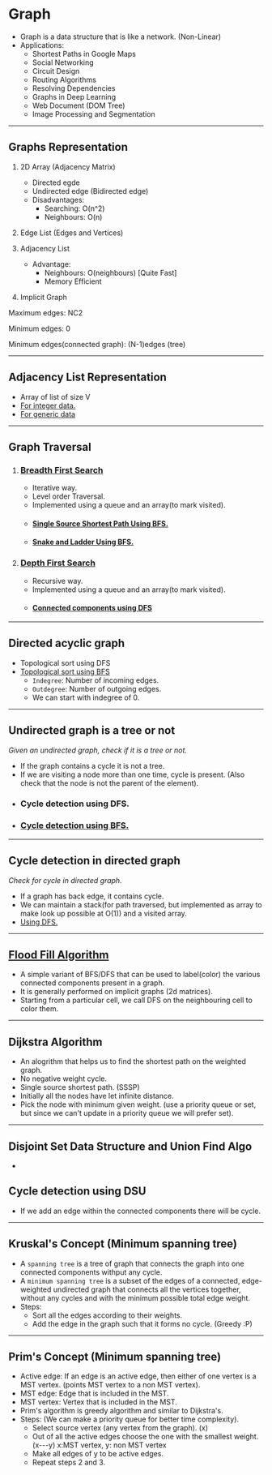 # Graph

 * Graph is a data structure that is like a network. (Non-Linear)
 * Applications:
    * Shortest Paths in Google Maps
    * Social Networking
    * Circuit Design
    * Routing Algorithms
    * Resolving Dependencies
    * Graphs in Deep Learning
    * Web Document (DOM Tree)
    * Image Processing and Segmentation
    
<hr/>

## Graphs Representation
  1. 2D Array (Adjacency Matrix)
     * Directed egde
     * Undirected edge (Bidirected edge)
     * Disadvantages:
        * Searching: O(n^2)
        * Neighbours: O(n)

     
  2. Edge List (Edges and Vertices)
  3. Adjacency List
     * Advantage:
        * Neighbours: O(neighbours) [Quite Fast]
        * Memory Efficient
        
  4. Implicit Graph



Maximum edges: NC2

Minimum edges: 0

Minimum edges(connected graph): (N-1)edges (tree)

<hr/>

## Adjacency List Representation
 * Array of list of size V
 * <a href="https://github.com/sanya2508/Graph/blob/master/adjacency%20list%20implementation%20for%20integer%20data.cpp">For integer data.
 * <a href="https://github.com/sanya2508/Graph/blob/master/adjacency%20list%20implementation%20for%20generic%20data.cpp">For generic data</a>

  
<hr/>

## Graph Traversal

 1. ### <a href="https://github.com/sanya2508/Graph/blob/master/Breadth%20first%20search.cpp">Breadth First Search</a>
    * Iterative way.
    * Level order Traversal.
    * Implemented using a queue and an array(to mark visited).
    * #### <a href="https://github.com/sanya2508/Graph/blob/master/BFS%20single%20source%20shortest%20path.cpp">Single Source Shortest Path Using BFS.</a>
    * #### <a href="https://github.com/sanya2508/Graph/blob/master/Snake%20and%20ladder%20using%20BFS-SSSP%20algo.cpp">Snake and Ladder Using BFS.</a>
    
    
 2. ### <a href="https://github.com/sanya2508/Graph/blob/master/depth%20first%20search.cpp">Depth First Search</a>
    * Recursive way.
    * Implemented using a queue and an array(to mark visited).
    * #### <a href="https://github.com/sanya2508/Graph/blob/master/conected%20components%20using%20dfs.cpp">Connected components using DFS</a>
    
<hr/>

## Directed acyclic graph
 * Topological sort using DFS
 * <a href="https://github.com/sanya2508/Graph/blob/master/topological%20sort%20using%20bfs.cpp">Topological sort using BFS</a>
    * `Indegree`: Number of incoming edges.
    * `Outdegree`: Number of outgoing edges.
    * We can start with indegree of 0.

<hr/>

## Undirected graph is a tree or not
*Given an undirected graph, check if it is a tree or not.*
 * If the graph contains a cycle it is not a tree.
 * If we are visiting a node more than one time, cycle is present. (Also check that the node is not the parent of the element).
 * ### Cycle detection using DFS.
 * ### <a href="https://github.com/sanya2508/Graph/blob/master/cycle%20detection%20in%20undirected%20graph%20using%20bfs.cpp">Cycle detection using BFS.</a>
 
<hr/>

## Cycle detection in directed graph
*Check for cycle in directed graph.*
 * If a graph has back edge, it contains cycle.
 * We can maintain a stack(for path traversed, but implemented as array to make look up possible at O(1)) and a visited array.
 * <a href="https://github.com/sanya2508/Graph/blob/master/cycle%20detection%20in%20directed%20graph.cpp">Using DFS.</a>

<hr/>

## <a href="https://github.com/sanya2508/Graph/tree/master/Flood%20Fill">Flood Fill Algorithm</a>
 * A simple variant of BFS/DFS that can be used to label(color) the various connected components present in a graph.
 * It is generally performed on implicit graphs (2d matrices).
 * Starting from a particular cell, we call DFS on the neighbouring cell to color them.

<hr/>

## Dijkstra Algorithm
 * An alogrithm that helps us to find the shortest path on the weighted graph.
 * No negative weight cycle.
 * Single source shortest path. (SSSP)
 * Initially all the nodes have let infinite distance. 
 * Pick the node with minimum given weight. (use a priority queue or set, but since we can't update in a priority queue we will prefer set).


<hr/>

## Disjoint Set Data Structure and Union Find Algo
 * 
 
## Cycle detection using DSU
 * If we add an edge within the connected  components there will be cycle.

<hr/>

## Kruskal's Concept (Minimum spanning tree)
 * A `spanning tree` is a tree of graph that connects the graph into one connected components withput any cycle.
 * A `minimum spanning tree` is a subset of the edges of a connected, edge-weighted undirected graph that connects all the vertices together, without any cycles and with the minimum possible total edge weight.
 * Steps:
    * Sort all the edges according to their weights.
    * Add the edge in the graph such that it forms no cycle. (Greedy :P)
    

<hr/>

## Prim's Concept (Minimum spanning tree)
 * Active edge: If an edge is an active edge, then either of one vertex is a MST vertex. (points MST vertex to a non MST vertex).
 * MST edge: Edge that is included in the MST.
 * MST vertex: Vertex that is included in the MST.
 * Prim's algorithm is greedy algorithm and similar to Dijkstra's.
 * Steps: (We can make a priority queue for better time complexity).
    * Select source vertex (any vertex from the graph). (x)
    * Out of all the active edges choose the one with the smallest weight.(x---y) x:MST vertex, y: non MST vertex
    * Make all edges of y to be active edges.
    * Repeat steps 2 and 3.
    
